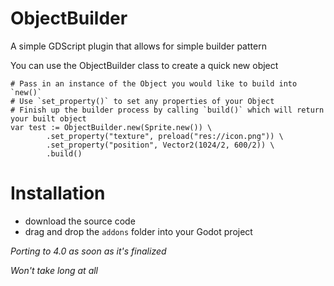 # ObjectBuilder
A simple GDScript plugin that allows for simple builder pattern

You can use the ObjectBuilder class to create a quick new object
```gdscript
# Pass in an instance of the Object you would like to build into `new()`
# Use `set_property()` to set any properties of your Object
# Finish up the builder process by calling `build()` which will return your built object
var test := ObjectBuilder.new(Sprite.new()) \
		.set_property("texture", preload("res://icon.png")) \
		.set_property("position", Vector2(1024/2, 600/2)) \
		.build()
```

# Installation
- download the source code 
- drag and drop the `addons` folder into your Godot project

*Porting to 4.0 as soon as it's finalized* 

*Won't take long at all*

